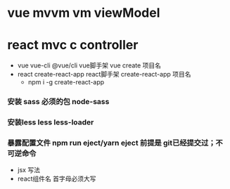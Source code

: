 # vue mvvm  vm viewModel
# react mvc  c  controller

- vue vue-cli   @vue/cli  vue脚手架      vue create 项目名
- react  create-react-app react脚手架   create-react-app 项目名
  - npm i -g create-react-app 


### 安装 sass 必须的包  node-sass
### 安装less   less less-loader
### 暴露配置文件  npm run eject/yarn eject  前提是 git已经提交过；不可逆命令
  - jsx 写法  
  - react组件名 首字母必须大写